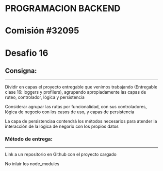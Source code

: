 # PROGRAMACION BACKEND

# Comisión #32095

# Desafio 16

## Consigna:

---

Dividir en capas el proyecto entregable que venimos trabajando (Entregable clase 16: loggers y profilers), agrupando apropiadamente las capas de ruteo, controlador, lógica y persistencia

Considerar agrupar las rutas por funcionalidad, con sus controladores, lógica de negocio con los casos de uso, y capas de persistencia

La capa de persistenciaa contendrá los métodos necesarios para atender la interacción de la lógica de negorio con los propios datos

### Método de entrega:

---

Link a un repositorio en Github con el proyecto cargado

No inluir los node_modules
